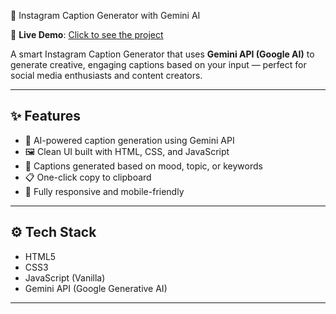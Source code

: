 📝 Instagram Caption Generator with Gemini AI

🔗 **Live Demo**: [Click to see the project](https://capgen-instacaptains.vercel.app/)

A smart Instagram Caption Generator that uses **Gemini API (Google AI)** to generate creative, engaging captions based on your input — perfect for social media enthusiasts and content creators.

---

## ✨ Features

- 🤖 AI-powered caption generation using Gemini API
- 🖼️ Clean UI built with HTML, CSS, and JavaScript
- 🧠 Captions generated based on mood, topic, or keywords
- 📋 One-click copy to clipboard
- 📱 Fully responsive and mobile-friendly

---

## ⚙️ Tech Stack

- HTML5
- CSS3
- JavaScript (Vanilla)
- Gemini API (Google Generative AI)

---
